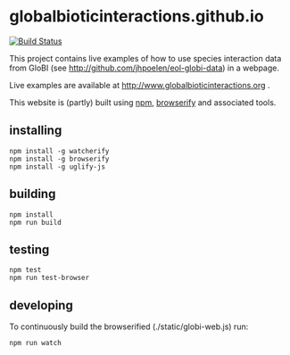 globalbioticinteractions.github.io
==================
[![Build Status](https://travis-ci.org/globalbioticinteractions/globalbioticinteractions.github.io.svg?branch=master)](https://travis-ci.org/globalbioticinteractions/globalbioticinteractions.github.io)

This project contains live examples of how to use species interaction data from GloBI (see http://github.com/jhpoelen/eol-globi-data) in a webpage.

Live examples are available at http://www.globalbioticinteractions.org .



This website is (partly) built using [npm](https://npmjs.org), [browserify](https://www.npmjs.com/package/browserify) and associated tools.

## installing

```
npm install -g watcherify
npm install -g browserify
npm install -g uglify-js
```

## building

```
npm install
npm run build
```

## testing

```
npm test
npm run test-browser
```

## developing
To continuously build the browserified (./static/globi-web.js) run:
```
npm run watch
```